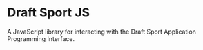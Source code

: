 # Draft Sport JS

A JavaScript library for interacting with the Draft Sport Application
Programming Interface.
